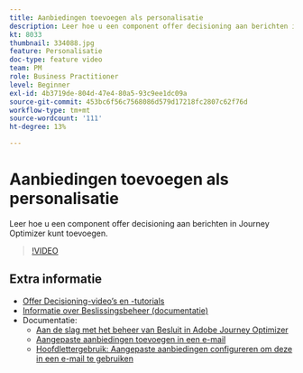 ```yaml
---
title: Aanbiedingen toevoegen als personalisatie
description: Leer hoe u een component offer decisioning aan berichten in Journey Optimizer kunt toevoegen.
kt: 8033
thumbnail: 334088.jpg
feature: Personalisatie
doc-type: feature video
team: PM
role: Business Practitioner
level: Beginner
exl-id: 4b3719de-804d-47e4-80a5-93c9ee1dc09a
source-git-commit: 453bc6f56c7568086d579d17218fc2807c62f76d
workflow-type: tm+mt
source-wordcount: '111'
ht-degree: 13%

---
```


# Aanbiedingen toevoegen als personalisatie

Leer hoe u een component offer decisioning aan berichten in Journey Optimizer kunt toevoegen.

>[!VIDEO](https://video.tv.adobe.com/v/334088?quality=12)

## Extra informatie

* [Offer Decisioning-video’s en -tutorials](https://experienceleague.adobe.com/docs/offer-decisioning-learn/tutorials/overview.html?lang=nl)
* [Informatie over Beslissingsbeheer (documentatie)](https://experienceleague.adobe.com/docs/journey-optimizer/using/offer-decisioniong/get-started/starting-offer-decisioning.html)
* Documentatie:
   * [Aan de slag met het beheer van Besluit in Adobe Journey Optimizer](https://experienceleague.adobe.com/docs/journey-optimizer/using/offer-decisioniong/get-started/starting-offer-decisioning.html)
   * [Aangepaste aanbiedingen toevoegen in een e-mail](https://experienceleague.adobe.com/docs/journey-optimizer/using/create-messages/deliver-personalized-offers.html)
   * [Hoofdlettergebruik: Aangepaste aanbiedingen configureren om deze in een e-mail te gebruiken](https://experienceleague.adobe.com/docs/journey-optimizer/using/offer-decisioniong/get-started/offers-e2e.html)
